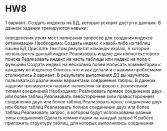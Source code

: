 # HW8
1 вариант:
Создать индексы на БД, которые ускорят доступ к данным.
В данном задании тренируются навыки:

определения узких мест
написания запросов для создания индекса
оптимизации
Необходимо:
Создать индекс к какой-либо из таблиц вашей БД
Прислать текстом результат команды explain,
в которой используется данный индекс
Реализовать индекс для полнотекстового поиска
Реализовать индекс на часть таблицы или индекс
на поле с функцией
Создать индекс на несколько полей
Написать комментарии к каждому из индексов
Описать что и как делали и с какими проблемами
столкнулись
2 вариант:
В результате выполнения ДЗ вы научитесь пользоваться
различными вариантами соединения таблиц.
В данном задании тренируются навыки:
написания запросов с различными типами соединений
Необходимо:
Реализовать прямое соединение двух или более таблиц
Реализовать левостороннее (или правостороннее)
соединение двух или более таблиц
Реализовать кросс соединение двух или более таблиц
Реализовать полное соединение двух или более таблиц
Реализовать запрос, в котором будут использованы
разные типы соединений
Сделать комментарии на каждый запрос
К работе приложить структуру таблиц, для которых
выполнялись соединения
